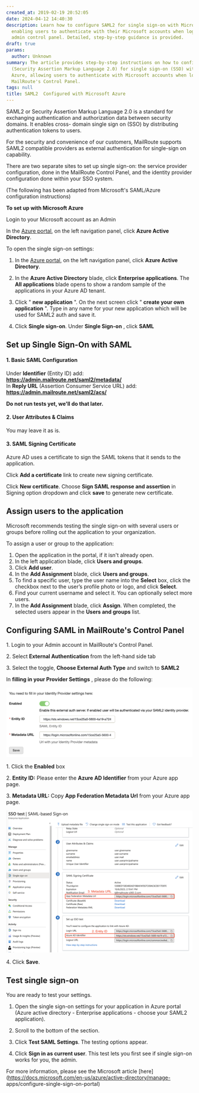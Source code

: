 ```yaml
---
created_at: 2019-02-19 20:52:05
date: 2024-04-12 14:40:30
description: Learn how to configure SAML2 for single sign-on with Microsoft Azure,
  enabling users to authenticate with their Microsoft accounts when logging into MailRoute's
  admin control panel. Detailed, step-by-step guidance is provided.
draft: true
params:
  author: Unknown
summary: The article provides step-by-step instructions on how to configure SAML2
  (Security Assertion Markup Language 2.0) for single sign-on (SSO) with Microsoft
  Azure, allowing users to authenticate with Microsoft accounts when logging into
  MailRoute's Control Panel.
tags: null
title: SAML2  Configured with Microsoft Azure
---
```



SAML2 or Security Assertion Markup Language 2.0 is a standard for exchanging
authentication and authorization data between security domains. It enables
cross- domain single sign on (SSO) by distributing authentication tokens to
users.

For the security and convenience of our customers, MailRoute supports SAML2
compatible providers as external authentication for single-sign on capability.

There are two separate sites to set up single sign-on: the service provider
configuration, done in the MailRoute Control Panel, and the identity provider
configuration done within your SSO system.

(The following has been adapted from Microsoft's SAML/Azure configuration
instructions)

**To set up with Microsoft Azure**

Login to your Microsoft account as an Admin

In the [Azure portal](https://portal.azure.com/), on the left navigation
panel, click **Azure Active Directory**.

To open the single sign-on settings:

  1. In the [Azure portal](https://portal.azure.com/), on the left navigation panel, click **Azure Active Directory**.

  2. In the **Azure Active Directory** blade, click **Enterprise applications**. The **All applications** blade opens to show a random sample of the applications in your Azure AD tenant.

  3. Click " **new application** ". On the next screen click " **create your own application** ". Type in any name for your new application which will be used for SAML2 auth and save it.

  4. Click **Single sign-on**. Under **Single Sign-on** , click **SAML**

## Set up Single Sign-On with SAML

#### **1\. Basic SAML Configuration**

Under **Identifier** (Entity ID) add:
**https://admin.mailroute.net/saml2/metadata/**  
In **Reply URL** (Assertion Consumer Service URL) add:
**https://admin.mailroute.net/saml2/acs/**

**Do not run tests yet, we'll do that later.**

#### **2\. User Attributes & Claims**

You may leave it as is.

#### **3\. SAML Signing Certificate**

Azure AD uses a certificate to sign the SAML tokens that it sends to the
application.

Click **Add a certificate** link to create new signing certificate.

Click **New certificate**. Choose **Sign SAML response and assertion** in
Signing option dropdown and click **save** to generate new certificate.

## Assign users to the application

Microsoft recommends testing the single sign-on with several users or groups
before rolling out the application to your organization.

To assign a user or group to the application:

  1. Open the application in the portal, if it isn't already open.
  2. In the left application blade, click **Users and groups**.
  3. Click **Add user**.
  4. In the **Add Assignment** blade, click **Users and groups**.
  5. To find a specific user, type the user name into the **Select** box, click the checkbox next to the user’s profile photo or logo, and click **Select**.
  6. Find your current username and select it. You can optionally select more users.
  7. In the **Add Assignment** blade, click **Assign**. When completed, the selected users appear in the **Users and groups** list.

## Configuring SAML in MailRoute's Control Panel

1\. Login to your Admin account in MailRoute's Control Panel.

2\. Select **External Authentication** from the left-hand side tab

3\. Select the toggle, **Choose External Auth Type** and switch to **SAML2**

In **filling in your Provider Settings** , please do the following:

![Screen_Shot_2020-11-04_at_10.56.33.png](screen_shot_2020-11-04_at_105633.png)

1\. Click the **Enabled** box

2\. **Entity ID:** Please enter the **Azure AD Identifier** from your Azure
app page.

3\. **Metadata URL:** Copy **App Federation Metadata Url** from your Azure app
page.

![Screen_Shot_2020-11-04_at_10.48.00.png](screen_shot_2020-11-04_at_104800.png)

4\. Click **Save**.

## Test single sign-on

You are ready to test your settings.

  1. Open the single sign-on settings for your application in Azure portal (Azure active directory - Enterprise applications - choose your SAML2 application).
  2. Scroll to the bottom of the section.
  3. Click **Test SAML Settings**. The testing options appear.

  1. Click **Sign in as current user**. This test lets you first see if single sign-on works for you, the admin.

For more information, please see the Microsoft article
[here](https://docs.microsoft.com/en-us/azure/active-directory/manage-
apps/configure-single-sign-on-portal)

